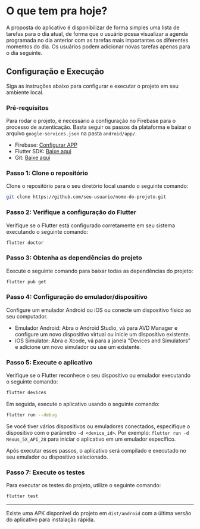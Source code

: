 # O que tem pra hoje?

A proposta do aplicativo é disponibilizar de forma simples uma lista de tarefas para o dia atual, de forma que o usuário possa visualizar a agenda programada no dia anterior com as tarefas mais importantes os diferentes momentos do dia. Os usuários podem adicionar novas tarefas apenas para o dia seguinte.



## Configuração e Execução

Siga as instruções abaixo para configurar e executar o projeto em seu ambiente local.

### Pré-requisitos

Para rodar o projeto, é necessário a configuração no Firebase para o processo de autenticação. Basta seguir os passos da plataforma e baixar o arquivo `google-services.json` na pasta `android/app/`.

- Firebase: [Configurar APP](https://console.firebase.google.com/)
- Flutter SDK: [Baixe aqui](https://flutter.dev/)
- Git: [Baixe aqui](https://git-scm.com/)


### Passo 1: Clone o repositório
Clone o repositório para o seu diretório local usando o seguinte comando:

```bash
git clone https://github.com/seu-usuario/nome-do-projeto.git
```

### Passo 2: Verifique a configuração do Flutter
Verifique se o Flutter está configurado corretamente em seu sistema executando o seguinte comando:

```bash 
flutter doctor 
``` 

### Passo 3: Obtenha as dependências do projeto
Execute o seguinte comando para baixar todas as dependências do projeto:

```bash 
flutter pub get
``` 

### Passo 4: Configuração do emulador/dispositivo
Configure um emulador Android ou iOS ou conecte um dispositivo físico ao seu computador.

- Emulador Android: Abra o Android Studio, vá para AVD Manager e configure um novo dispositivo virtual ou inicie um dispositivo existente.
- iOS Simulator: Abra o Xcode, vá para a janela "Devices and Simulators" e adicione um novo simulador ou use um existente.

### Passo 5: Execute o aplicativo
Verifique se o Flutter reconhece o seu dispositivo ou emulador executando o seguinte comando:

```bash 
flutter devices
``` 

Em seguida, execute o aplicativo usando o seguinte comando:

```bash 
flutter run --debug
``` 

Se você tiver vários dispositivos ou emuladores conectados, especifique o dispositivo com o parâmetro `-d <device_id>`. Por exemplo: `flutter run -d Nexus_5X_API_28` para iniciar o aplicativo em um emulador específico.

Após executar esses passos, o aplicativo será compilado e executado no seu emulador ou dispositivo selecionado.

### Passo 7: Execute os testes

Para executar os testes do projeto, utilize o seguinte comando:
```bash 
flutter test
``` 

---

Existe uma APK disponível do projeto em `dist/android` com a última versão do aplicativo para instalação rápida.